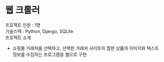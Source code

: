 # 웹 크롤러

프로젝트 인원 : 1명</br>
기술스택 : Python, Django, SQLite</br>
프로젝트 소개
 - 쇼핑몰 거래처를 선택하고, 선택한 거래처 사이트의 찜한 상품의 이미지와 텍스트 정보를 수집하는 프로그램을 웹으로 구현 
